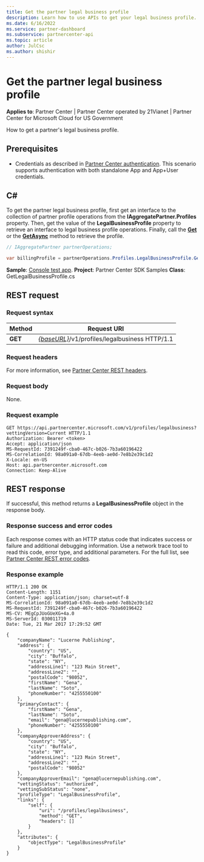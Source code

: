 ```yaml
---
title: Get the partner legal business profile
description: Learn how to use APIs to get your legal business profile.
ms.date: 6/16/2022
ms.service: partner-dashboard
ms.subservice: partnercenter-api
ms.topic: article
author: JulCsc
ms.author: shishir
---
```


# Get the partner legal business profile

**Applies to**: Partner Center | Partner Center operated by 21Vianet |  Partner Center for Microsoft Cloud for US Government

How to get a partner's legal business profile.

## Prerequisites

- Credentials as described in [Partner Center authentication](partner-center-authentication.md). This scenario supports authentication with both standalone App and App+User credentials.

## C\#

To get the partner legal business profile, first get an interface to the collection of partner profile operations from the **IAggregatePartner.Profiles** property. Then, get the value of the **LegalBusinessProfile** property to retrieve an interface to legal business profile operations. Finally, call the [**Get**](/dotnet/api/microsoft.store.partnercenter.profiles.ilegalbusinessprofile.get) or the [**GetAsync**](/dotnet/api/microsoft.store.partnercenter.profiles.ilegalbusinessprofile.getasync) method to retrieve the profile.

``` csharp
// IAggregatePartner partnerOperations;

var billingProfile = partnerOperations.Profiles.LegalBusinessProfile.Get();
```

**Sample**: [Console test app](console-test-app.md). **Project**: Partner Center SDK Samples **Class**: GetLegalBusinessProfile.cs

## REST request

### Request syntax

| Method  | Request URI                                                                    |
|---------|--------------------------------------------------------------------------------|
| **GET** | [*{baseURL}*](partner-center-rest-urls.md)/v1/profiles/legalbusiness HTTP/1.1 |

### Request headers

For more information, see [Partner Center REST headers](headers.md).

### Request body

None.

### Request example

```http
GET https://api.partnercenter.microsoft.com/v1/profiles/legalbusiness?vettingVersion=Current HTTP/1.1
Authorization: Bearer <token>
Accept: application/json
MS-RequestId: 7391249f-cba0-467c-b026-7b3a60196422
MS-CorrelationId: 98a091a0-67db-4eeb-ae0d-7e8b2e39c1d2
X-Locale: en-US
Host: api.partnercenter.microsoft.com
Connection: Keep-Alive
```

## REST response

If successful, this method returns a **LegalBusinessProfile** object in the response body.

### Response success and error codes

Each response comes with an HTTP status code that indicates success or failure and additional debugging information. Use a network trace tool to read this code, error type, and additional parameters. For the full list, see [Partner Center REST error codes](error-codes.md).

### Response example

```http
HTTP/1.1 200 OK
Content-Length: 1151
Content-Type: application/json; charset=utf-8
MS-CorrelationId: 98a091a0-67db-4eeb-ae0d-7e8b2e39c1d2
MS-RequestId: 7391249f-cba0-467c-b026-7b3a60196422
MS-CV: MEgCpJUoGUeXG+4a.0
MS-ServerId: 030011719
Date: Tue, 21 Mar 2017 17:29:52 GMT

{
    "companyName": "Lucerne Publishing",
    "address": {
        "country": "US",
        "city": "Buffalo",
        "state": "NY",
        "addressLine1": "123 Main Street",
        "addressLine2": "",
        "postalCode": "98052",
        "firstName": "Gena",
        "lastName": "Soto",
        "phoneNumber": "4255550100"
    },
    "primaryContact": {
        "firstName": "Gena",
        "lastName": "Soto",
        "email": "gena@lucernepublishing.com",
        "phoneNumber": "4255550100"
    },
    "companyApproverAddress": {
        "country": "US",
        "city": "Buffalo",
        "state": "NY",
        "addressLine1": "123 Main Street",
        "addressLine2": "",
        "postalCode": "98052"
    },
    "companyApproverEmail": "gena@lucernepublishing.com",
    "vettingStatus": "authorized",
    "vettingSubStatus": "none",
    "profileType": "LegalBusinessProfile",
    "links": {
        "self": {
            "uri": "/profiles/legalbusiness",
            "method": "GET",
            "headers": []
        }
    },
    "attributes": {
        "objectType": "LegalBusinessProfile"
    }
}
```
